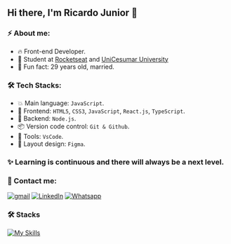 ## Hi there, I'm Ricardo Junior 👋

### ⚡ About me:

- 🔥 Front-end Developer.
- 🚀 Student at [Rocketseat](https://www.rockeseat.com.br/) and [UniCesumar University](https://www.unicesumar.edu.br/english/)
- 🌱 Fun fact: 29 years old, married.

### 🛠  Tech Stacks:

- 💥 Main language: `JavaScript`.
- 🎉 Frontend: `HTML5`, `CSS3`, `JavaScript`, `React.js`, `TypeScript`.
- 📡 Backend:  `Node.js`.
- 📦️ Version code control: `Git & Github`.
- 🔨 Tools: `VsCode`.
- 🎨 Layout design: `Figma`.

### ✨ Learning is continuous and there will always be a next level.

### 💬 Contact me:

[![gmail](https://img.shields.io/badge/Email-FFFFFF?style=for-the-badge&logo=gmail&logoColor=red)](mailto:ricardodev10@yahoo.com)
[![LinkedIn](https://img.shields.io/badge/LinkedIn-0077B5?style=for-the-badge&logo=linkedin&logoColor=white)](https://www.linkedin.com/in/ricardodev10/)
[![Whatsapp](https://img.shields.io/badge/WhatsApp-25D366?style=for-the-badge&logo=whatsapp&logoColor=white)](https://api.whatsapp.com/send/?phone=%2B5531986161040&text&app_absent=0)

### 🛠 Stacks

[![My Skills](https://skillicons.dev/icons?i=html,css,js,typescript,react,nodejs,git,github,vscode,figma)](https://skillicons.dev)
